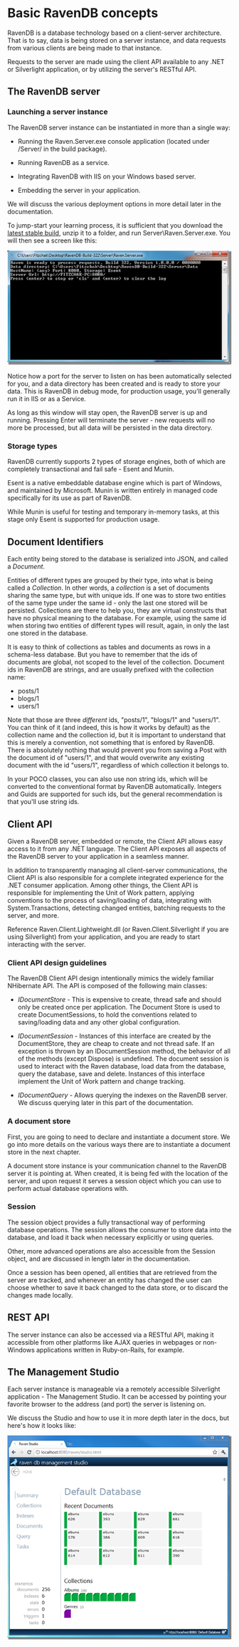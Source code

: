 ﻿# Basic RavenDB concepts

RavenDB is a database technology based on a client-server architecture. That is to say, data is being stored on a server instance, and data requests from various clients are being made to that instance.

Requests to the server are made using the client API available to any .NET or Silverlight application, or by utilizing the server's RESTful API.

## The RavenDB server

### Launching a server instance

The RavenDB server instance can be instantiated in more than a single way:

* Running the Raven.Server.exe console application (located under /Server/ in the build package).

* Running RavenDB as a service.

* Integrating RavenDB with IIS on your Windows based server.

* Embedding the server in your application.

We will discuss the various deployment options in more detail later in the documentation.

To jump-start your learning process, it is sufficient that you download the [latest stable build](http://ravendb.net/downloads), unzip it to a folder, and run Server\Raven.Server.exe. You will then see a screen like this:

![Figure 1: Raven.Server.exe](images\raven.server.png)

Notice how a port for the server to listen on has been automatically selected for you, and a data directory has been created and is ready to store your data. This is RavenDB in debug mode, for production usage, you'll generally run it in IIS or as a Service.

As long as this window will stay open, the RavenDB server is up and running. Pressing Enter will terminate the server - new requests will no more be processed, but all data will be persisted in the data directory.

### Storage types

RavenDB currently supports 2 types of storage engines, both of which are completely transactional and fail safe - Esent and Munin.

Esent is a native embeddable database engine which is part of Windows, and maintained by Microsoft. Munin is written entirely in managed code specifically for its use as part of RavenDB. 

While Munin is useful for testing and temporary in-memory tasks, at this stage only Esent is supported for production usage.

## Document Identifiers

Each entity being stored to the database is serialized into JSON, and called a _Document_.

Entities of different types are grouped by their type, into what is being called a _Collection_. In other words, a _collection_ is a set of documents sharing the same type, but with unique ids. If one was to store two entities of the same type under the same id - only the last one stored will be persisted. Collections are there to help you, they are virtual constructs that have no physical meaning to the database. For example, using the same id when storing two entities of different types will result, again, in only the last one stored in the database.

It is easy to think of collections as tables and documents as rows in a schema-less database. But you have to remember that the ids of documents are global, not scoped to the level of the collection. Document ids in RavenDB are strings, and are usually prefixed with the collection name:

* posts/1
* blogs/1
* users/1

Note that those are three *different* ids, "posts/1", "blogs/1" and "users/1". You can think of it (and indeed, this is how it works by default) as the collection name and the collection id, but it is important to understand that this is merely a convention, not something that is enfored by RavenDB. There is absolutely nothing that would prevent you from saving a Post with the document id of "users/1", and that would overwrite any existing document with the id "users/1", regardless of which collection it belongs to.

In your POCO classes, you can also use non string ids, which will be converted to the conventional format by RavenDB automatically. Integers and Guids are supported for such ids, but the general recommendation is that you'll use string ids.

## Client API

Given a RavenDB server, embedded or remote, the Client API allows easy access to it from any .NET language. The Client API exposes all aspects of the RavenDB server to your application in a seamless manner.

In addition to transparently managing all client-server communications, the Client API is also responsible for a complete integrated experience for the .NET consumer application. Among other things, the Client API is responsible for implementing the Unit of Work pattern, applying conventions to the process of saving/loading of data, integrating with System.Transactions, detecting changed entities, batching requests to the server, and more.

Reference Raven.Client.Lightweight.dll (or Raven.Client.Silverlight if you are using Silverlight) from your application, and you are ready to start interacting with the server.

### Client API design guidelines

The RavenDB Client API design intentionally mimics the widely familiar NHibernate API. The API is composed of the following main classes:

* _IDocumentStore_ - This is expensive to create, thread safe and should only be created once per application. The Document Store is used to create DocumentSessions, to hold the conventions related to saving/loading data and any other global configuration.

* _IDocumentSession_ - Instances of this interface are created by the DocumentStore, they are cheap to create and not thread safe. If an exception is thrown by an IDocumentSession method, the behavior of all of the methods (except Dispose) is undefined. The document session is used to interact with the Raven database, load data from the database, query the database, save and delete. Instances of this interface implement the Unit of Work pattern and change tracking. 

* _IDocumentQuery_ - Allows querying the indexes on the RavenDB server. We discuss querying later in this part of the documentation.

### A document store

First, you are going to need to declare and instantiate a document store.  We go into more details on the various ways there are to instantiate a document store in the next chapter.

A document store instance is your communication channel to the RavenDB server it is pointing at. When created, it is being fed with the location of the server, and upon request it serves a session object which you can use to perform actual database operations with.

### Session

The session object provides a fully transactional way of performing database operations. The session allows the consumer to store data into the database, and load it back when necessary explicitly or using queries.

Other, more advanced operations are also accessible from the Session object, and are discussed in length later in the documentation.

Once a session has been opened, all entities that are retrieved from the server are tracked, and whenever an entity has changed the user can choose whether to save it back changed to the data store, or to discard the changes made locally.

## REST API

The server instance can also be accessed via a RESTful API, making it accessible from other platforms like AJAX queries in webpages or non-Windows applications written in Ruby-on-Rails, for example.

## The Management Studio

Each server instance is manageable via a remotely accessible Silverlight application - The Management Studio. It can be accessed by pointing your favorite browser to the address (and port) the server is listening on.

We discuss the Studio and how to use it in more depth later in the docs, but here's how it looks like:

![Figure 2: RavenDB Studio](images\studio.png)
